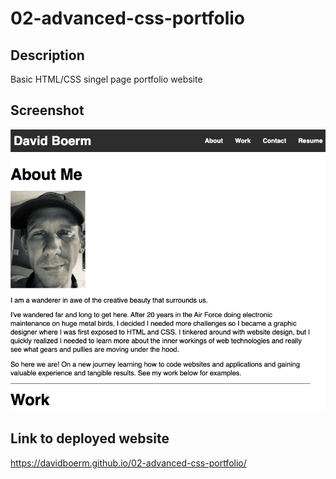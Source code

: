 # 02-advanced-css-portfolio

## Description
Basic HTML/CSS singel page portfolio website

## Screenshot
![screenshot of website](images/screenshot.png)

## Link to deployed website
https://davidboerm.github.io/02-advanced-css-portfolio/